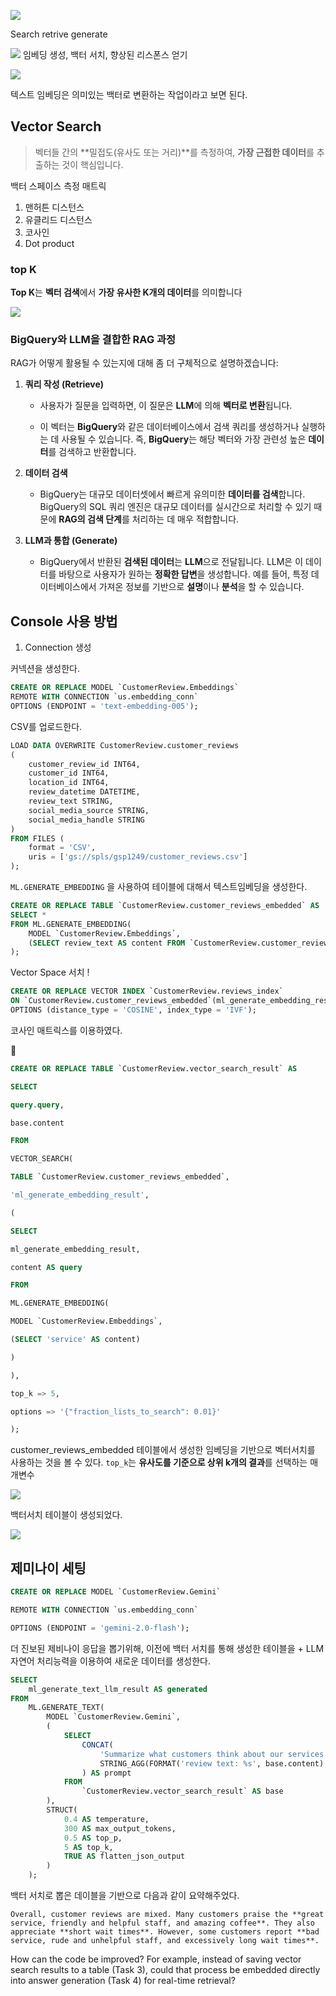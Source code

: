 
![](https://firebasestorage.googleapis.com/v0/b/brocallie.appspot.com/o/pasterly%2Fimage_1744038289463_bnxkwe.png?alt=media&token=21bca231-0007-4d8f-abba-4af4f78a5247)

Search
retrive
generate

![](https://firebasestorage.googleapis.com/v0/b/brocallie.appspot.com/o/pasterly%2Fimage_1744038390972_v39uwv.png?alt=media&token=d7fa075b-e4fd-4b32-be3d-48f9de1a2c37)
임베딩 생성, 백터 서치, 향상된 리스폰스 얻기


![](https://firebasestorage.googleapis.com/v0/b/brocallie.appspot.com/o/pasterly%2Fimage_1744038667734_87r0ug.png?alt=media&token=23e9f39f-638b-4487-b2b6-809f81078f69)

텍스트 임베딩은 의미있는 백터로 변환하는 작업이라고 보면 된다.



## Vector Search 
>벡터들 간의 **밀접도(유사도 또는 거리)**를 측정하여, **가장 근접한 데이터**를 추출하는 것이 핵심입니다.

백터 스페이스 측정 매트릭 
1. 맨허튼 디스턴스 
2. 유클리드 디스턴스
3. 코사인
4. Dot product 


### top K
**Top K**는 **벡터 검색**에서 **가장 유사한 K개의 데이터**를 의미합니다

![](https://firebasestorage.googleapis.com/v0/b/brocallie.appspot.com/o/pasterly%2Fimage_1744039354810_gki75p.png?alt=media&token=47a2b693-432d-40c3-9376-6d82fb7f1f40)
### BigQuery와 LLM을 결합한 RAG 과정

RAG가 어떻게 활용될 수 있는지에 대해 좀 더 구체적으로 설명하겠습니다:

1. **쿼리 작성 (Retrieve)**
    
    - 사용자가 질문을 입력하면, 이 질문은 **LLM**에 의해 **벡터로 변환**됩니다.
        
    - 이 벡터는 **BigQuery**와 같은 데이터베이스에서 검색 쿼리를 생성하거나 실행하는 데 사용될 수 있습니다. 즉, **BigQuery**는 해당 벡터와 가장 관련성 높은 **데이터**를 검색하고 반환합니다.
        
2. **데이터 검색**
    
    - BigQuery는 대규모 데이터셋에서 빠르게 유의미한 **데이터를 검색**합니다. BigQuery의 SQL 쿼리 엔진은 대규모 데이터를 실시간으로 처리할 수 있기 때문에 **RAG의 검색 단계**를 처리하는 데 매우 적합합니다.
        
3. **LLM과 통합 (Generate)**
    
    - BigQuery에서 반환된 **검색된 데이터**는 **LLM**으로 전달됩니다. LLM은 이 데이터를 바탕으로 사용자가 원하는 **정확한 답변**을 생성합니다. 예를 들어, 특정 데이터베이스에서 가져온 정보를 기반으로 **설명**이나 **분석**을 할 수 있습니다.




## Console 사용 방법
1. Connection 생성

커넥션을 생성한다.
```sql
CREATE OR REPLACE MODEL `CustomerReview.Embeddings`
REMOTE WITH CONNECTION `us.embedding_conn`
OPTIONS (ENDPOINT = 'text-embedding-005');
```

CSV를 업로드한다.
```sql
LOAD DATA OVERWRITE CustomerReview.customer_reviews
(
    customer_review_id INT64,
    customer_id INT64,
    location_id INT64,
    review_datetime DATETIME,
    review_text STRING,
    social_media_source STRING,
    social_media_handle STRING
)
FROM FILES (
    format = 'CSV',
    uris = ['gs://spls/gsp1249/customer_reviews.csv']
);
```

`ML.GENERATE_EMBEDDING` 을 사용하여 테이블에 대해서 텍스트임베딩을 생성한다.
```SQL
CREATE OR REPLACE TABLE `CustomerReview.customer_reviews_embedded` AS
SELECT *
FROM ML.GENERATE_EMBEDDING(
    MODEL `CustomerReview.Embeddings`,
    (SELECT review_text AS content FROM `CustomerReview.customer_reviews`)
);
```

Vector Space 서치 !
```sQL
CREATE OR REPLACE VECTOR INDEX `CustomerReview.reviews_index`
ON `CustomerReview.customer_reviews_embedded`(ml_generate_embedding_result)
OPTIONS (distance_type = 'COSINE', index_type = 'IVF');
```
코사인 매트릭스를 이용하였다.


```SQL
CREATE OR REPLACE TABLE `CustomerReview.vector_search_result` AS

SELECT

query.query,

base.content

FROM

VECTOR_SEARCH(

TABLE `CustomerReview.customer_reviews_embedded`,

'ml_generate_embedding_result',

(

SELECT

ml_generate_embedding_result,

content AS query

FROM

ML.GENERATE_EMBEDDING(

MODEL `CustomerReview.Embeddings`,

(SELECT 'service' AS content)

)

),

top_k => 5,

options => '{"fraction_lists_to_search": 0.01}'

);
```

customer_reviews_embedded 테이블에서 생성한 임베딩을 기반으로 벡터서치를 사용하는 것을 볼 수 있다.
`top_k`는 **유사도를 기준으로 상위 k개의 결과**를 선택하는 매개변수

![](https://firebasestorage.googleapis.com/v0/b/brocallie.appspot.com/o/pasterly%2Fimage_1744040414434_lw13qx.png?alt=media&token=bb9d4558-97d7-49a8-a52c-56a66204ca54)

백터서치 테이블이 생성되었다. 

![](https://firebasestorage.googleapis.com/v0/b/brocallie.appspot.com/o/pasterly%2Fimage_1744040626977_07o0xc.png?alt=media&token=243b3524-f076-4f36-98c0-e632ee8c32f0)

## 제미나이 세팅
```SQL
CREATE OR REPLACE MODEL `CustomerReview.Gemini`

REMOTE WITH CONNECTION `us.embedding_conn`

OPTIONS (ENDPOINT = 'gemini-2.0-flash');
```

더 진보된 제비나이 응답을 뽑기위해, 이전에 백터 서치를 통해 생성한 테이블을 + LLM 자연어 처리능력을 이용하여 새로운 데이터를 생성한다.

```SQL
SELECT
    ml_generate_text_llm_result AS generated
FROM
    ML.GENERATE_TEXT(
        MODEL `CustomerReview.Gemini`,
        (
            SELECT
                CONCAT(
                    'Summarize what customers think about our services',
                    STRING_AGG(FORMAT('review text: %s', base.content), ',\n')
                ) AS prompt
            FROM
                `CustomerReview.vector_search_result` AS base
        ),
        STRUCT(
            0.4 AS temperature,
            300 AS max_output_tokens,
            0.5 AS top_p,
            5 AS top_k,
            TRUE AS flatten_json_output
        )
    );
```

백터 서치로 뽑은 데이블을 기반으로 다음과 같이 요약해주었다.
```
Overall, customer reviews are mixed. Many customers praise the **great service, friendly and helpful staff, and amazing coffee**. They also appreciate **short wait times**. However, some customers report **bad service, rude and unhelpful staff, and excessively long wait times**.
```

How can the code be improved? For example, instead of saving vector search results to a table (Task 3), could that process be embedded directly into answer generation (Task 4) for real-time retrieval?

